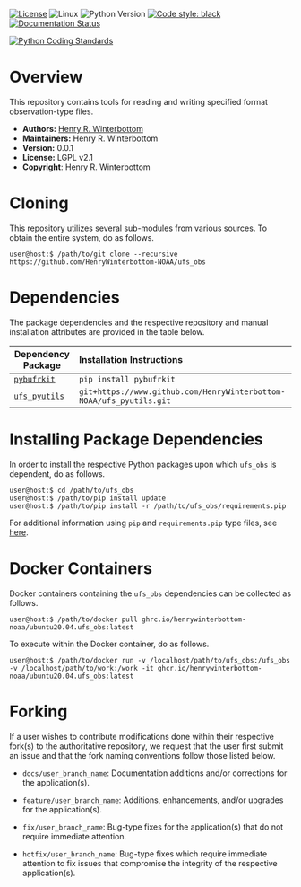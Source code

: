 [![License](https://img.shields.io/badge/License-LGPL_v2.1-black)](https://github.com/HenryWinterbottom-NOAA/ufs_tools/blob/develop/LICENSE)
![Linux](https://img.shields.io/badge/Linux-ubuntu%7Ccentos-lightgrey)
![Python Version](https://img.shields.io/badge/Python-3.5|3.6|3.7-blue)
[![Code style: black](https://img.shields.io/badge/Code%20Style-black-purple.svg)](https://github.com/psf/black)
[![Documentation Status](https://readthedocs.org/projects/ufs-obs/badge/?version=latest)](https://ufs-obs.readthedocs.io/en/latest/?badge=latest)

[![Python Coding Standards](https://github.com/HenryWinterbottom-NOAA/ufs_obs/actions/workflows/pycodestyle.yaml/badge.svg)](https://github.com/HenryWinterbottom-NOAA/ufs_obs/actions/workflows/pycodestyle.yaml)

# Overview

This repository contains tools for reading and writing specified
format observation-type files.

- **Authors:** [Henry R. Winterbottom](mailto:henry.winterbottom@noaa.gov)
- **Maintainers:** Henry R. Winterbottom
- **Version:** 0.0.1
- **License:** LGPL v2.1
- **Copyright**: Henry R. Winterbottom

# Cloning

This repository utilizes several sub-modules from various sources. To
obtain the entire system, do as follows.

~~~shell
user@host:$ /path/to/git clone --recursive https://github.com/HenryWinterbottom-NOAA/ufs_obs
~~~

# Dependencies

The package dependencies and the respective repository and manual
installation attributes are provided in the table below.

<div align="left">

| Dependency Package | <div align="left">Installation Instructions</div> | 
| :-------------: | :-------------: |
| <div align="left">[`pybufrkit`](https://github.com/ywangd/pybufrkit)</div> | <div align="left">`pip install pybufrkit`</div> |
| <div align="left">[`ufs_pyutils`](https://github.com/HenryWinterbottom-NOAA/ufs_pyutils)</div> | <div align="left">`git+https://www.github.com/HenryWinterbottom-NOAA/ufs_pyutils.git`</div> |

</div>

# Installing Package Dependencies

In order to install the respective Python packages upon which
`ufs_obs` is dependent, do as follows.

~~~shell
user@host:$ cd /path/to/ufs_obs
user@host:$ /path/to/pip install update
user@host:$ /path/to/pip install -r /path/to/ufs_obs/requirements.pip
~~~

For additional information using `pip` and `requirements.pip` type files, see [here](https://pip.pypa.io/en/stable/reference/requirements-file-format/).

# Docker Containers

Docker containers containing the `ufs_obs` dependencies can be
collected as follows.

~~~shell
user@host:$ /path/to/docker pull ghrc.io/henrywinterbottom-noaa/ubuntu20.04.ufs_obs:latest
~~~

To execute within the Docker container, do as follows.

~~~shell
user@host:$ /path/to/docker run -v /localhost/path/to/ufs_obs:/ufs_obs -v /localhost/path/to/work:/work -it ghcr.io/henrywinterbottom-noaa/ubuntu20.04.ufs_obs:latest
~~~

# Forking

If a user wishes to contribute modifications done within their
respective fork(s) to the authoritative repository, we request that
the user first submit an issue and that the fork naming conventions
follow those listed below.

- `docs/user_branch_name`: Documentation additions and/or corrections for the application(s).

- `feature/user_branch_name`: Additions, enhancements, and/or upgrades for the application(s).

- `fix/user_branch_name`: Bug-type fixes for the application(s) that do not require immediate attention.

- `hotfix/user_branch_name`: Bug-type fixes which require immediate attention to fix issues that compromise the integrity of the respective application(s). 

